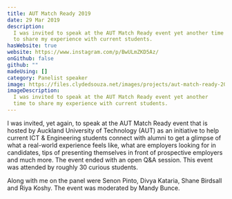 ```yaml
---
title: AUT Match Ready 2019
date: 29 Mar 2019
description:
  I was invited to speak at the AUT Match Ready event yet another time
  to share my experience with current students.
hasWebsite: true
website: https://www.instagram.com/p/BwULmZKD5Az/
onGithub: false
github: ""
madeUsing: []
category: Panelist speaker
image: https://files.clydedsouza.net/images/projects/aut-match-ready-2019.jpg
imageDescription:
  I was invited to speak at the AUT Match Ready event yet another
  time to share my experience with current students.
---
```


I was invited, yet again, to speak at the AUT Match Ready event that is hosted by Auckland University of Technology (AUT) as an initiative to help current ICT & Engineering students connect with alumni to get a glimpse of what a real-world experience feels like, what are employers looking for in candidates, tips of presenting themselves in front of prospective employers and much more. The event ended with an open Q&A session. This event was attended by roughly 30 curious students.

Along with me on the panel were Senon Pinto, Divya Kataria, Shane Birdsall and Riya Koshy. The event was moderated by Mandy Bunce.
